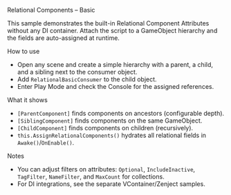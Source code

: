 Relational Components – Basic

This sample demonstrates the built-in Relational Component Attributes without any DI container. Attach the script to a GameObject hierarchy and the fields are auto-assigned at runtime.

How to use

- Open any scene and create a simple hierarchy with a parent, a child, and a sibling next to the consumer object.
- Add `RelationalBasicConsumer` to the child object.
- Enter Play Mode and check the Console for the assigned references.

What it shows

- `[ParentComponent]` finds components on ancestors (configurable depth).
- `[SiblingComponent]` finds components on the same GameObject.
- `[ChildComponent]` finds components on children (recursively).
- `this.AssignRelationalComponents()` hydrates all relational fields in `Awake()`/`OnEnable()`.

Notes

- You can adjust filters on attributes: `Optional`, `IncludeInactive`, `TagFilter`, `NameFilter`, and `MaxCount` for collections.
- For DI integrations, see the separate VContainer/Zenject samples.
